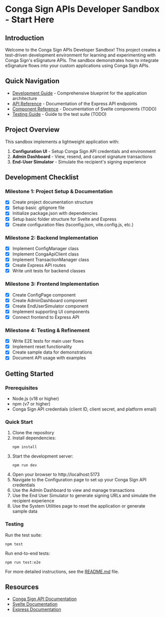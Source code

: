 # Conga Sign APIs Developer Sandbox - Start Here

## Introduction

Welcome to the Conga Sign APIs Developer Sandbox! This project creates a test-driven development environment for learning and experimenting with Conga Sign's eSignature APIs. The sandbox demonstrates how to integrate eSignature flows into your custom applications using Conga Sign APIs.

## Quick Navigation

- [Development Guide](./development-guide.md) - Comprehensive blueprint for the application architecture
- [API Reference](./api-reference.md) - Documentation of the Express API endpoints
- [Component Reference](./component-reference.md) - Documentation of Svelte components (TODO)
- [Testing Guide](./testing-guide.md) - Guide to the test suite (TODO)

## Project Overview

This sandbox implements a lightweight application with:

1. **Configuration UI** - Setup Conga Sign API credentials and environment
2. **Admin Dashboard** - View, resend, and cancel signature transactions
3. **End-User Simulator** - Simulate the recipient's signing experience

## Development Checklist

### Milestone 1: Project Setup & Documentation

- [x] Create project documentation structure
- [x] Setup basic .gitignore file
- [x] Initialize package.json with dependencies
- [x] Setup basic folder structure for Svelte and Express
- [x] Create configuration files (tsconfig.json, vite.config.js, etc.)

### Milestone 2: Backend Implementation

- [x] Implement ConfigManager class
- [x] Implement CongaApiClient class
- [x] Implement TransactionManager class
- [x] Create Express API routes
- [x] Write unit tests for backend classes

### Milestone 3: Frontend Implementation

- [x] Create ConfigPage component
- [x] Create AdminDashboard component
- [x] Create EndUserSimulator component
- [x] Implement supporting UI components
- [x] Connect frontend to Express API

### Milestone 4: Testing & Refinement

- [x] Write E2E tests for main user flows
- [x] Implement reset functionality
- [x] Create sample data for demonstrations
- [x] Document API usage with examples

## Getting Started

### Prerequisites

- Node.js (v18 or higher)
- npm (v7 or higher)
- Conga Sign API credentials (client ID, client secret, and platform email)

### Quick Start

1. Clone the repository
2. Install dependencies:
   ```
   npm install
   ```
3. Start the development server:
   ```
   npm run dev
   ```
4. Open your browser to http://localhost:5173
5. Navigate to the Configuration page to set up your Conga Sign API credentials
6. Use the Admin Dashboard to view and manage transactions
7. Use the End User Simulator to generate signing URLs and simulate the recipient experience
8. Use the System Utilities page to reset the application or generate sample data

### Testing

Run the test suite:
```
npm test
```

Run end-to-end tests:
```
npm run test:e2e
```

For more detailed instructions, see the [README.md](../README.md) file.

## Resources

- [Conga Sign API Documentation](https://documentation.conga.com/sign/)
- [Svelte Documentation](https://svelte.dev/docs)
- [Express Documentation](https://expressjs.com/)